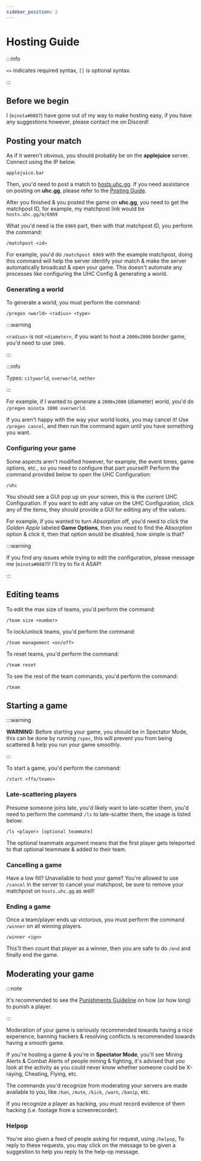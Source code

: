 ```yaml
---
sidebar_position: 2
---
```


# Hosting Guide

:::info


`<>` indicates required syntax, `[]` is optional syntax.


:::

## Before we begin
I (`minota#0887`) have gone out of my way to make hosting easy, if you have any suggestions however, please contact me on Discord!

## Posting your match
As if it weren't obvious, you should probably be on the **applejuice** server. Connect using the IP below.

```
applejuice.bar
```

Then, you'd need to post a match to [hosts.uhc.gg](https://hosts.uhc.gg/). If you need assistance on posting on **uhc.gg**, please refer to the [Posting Guide](posting).

After you finished & you posted the game on **uhc.gg**, you need to get the matchpost ID, for example, my matchpost link would be `hosts.uhc.gg/m/6969`

What you'd need is the `6969` part, then with that matchpost ID, you perform the command:

```
/matchpost <id>
```

For example, you'd do `/matchpost 6969` with the example matchpost, doing this command will help the server identify your match & make the server automatically broadcast & open your game. This doesn't automate any processes like configuring the UHC Config & generating a world. 

### Generating a world

To generate a world, you must perform the command:

```
/pregen <world> <radius> <type>
```

:::warning

`<radius>` is not `<diameter>`, if you want to host a `2000x2000` border game, you'd need to use `1000`.

:::

:::info

Types: `cityworld`, `overworld`, `nether`

:::

For example, if I wanted to generate a `2000x2000` (diameter) world, you'd do `/pregen minota 1000 overworld`.

If you aren't happy with the way your world looks, you may cancel it! Use `/pregen cancel`, and then run the command again until you have something you want.

### Configuring your game

Some aspects aren't modified however, for example, the event times, game options, etc., so you need to configure that part yourself! 
Perform the command provided below to open the UHC Configuration:

```
/uhc
```

You should see a GUI pop up on your screen, this is the current UHC Configuration.
If you want to edit any value on the UHC Configuration, click any of the items, they should provide a GUI for editing any of the values.

For example, if you wanted to turn *Absorption* off, you'd need to click the *Golden Apple* labeled **Game Options**, then you need to find the *Absorption* option & click it, then that option would be disabled, how simple is that?

:::warning

If you find any issues while trying to edit the configuration, please message me (`minota#0887`)! I'll try to fix it ASAP!

:::

## Editing teams

To edit the max size of teams, you'd perform the command:

```
/team size <number>
```

To lock/unlock teams, you'd perform the command:

```
/team management <on/off>
```

To reset teams, you'd perform the command:

```
/team reset
```

To see the rest of the team commands, you'd perform the command:

```
/team
```

## Starting a game

:::warning

**WARNING:** Before starting your game, you should be in Spectator Mode, this can be done by running `/spec`, this will prevent you from being scattered & help you run your game smoothly.

:::

To start a game, you'd perform the command:

```
/start <ffa/teams>
```

### Late-scattering players

Presume someone joins late, you'd likely want to late-scatter them, you'd need to perform the command `/ls` to late-scatter them, the usage is listed below: 

```
/ls <player> [optional teammate]
```

The optional teammate argument means that the first player gets teleported to that optional teammate & added to their team.

### Cancelling a game

Have a low fill? Unavailable to host your game? You're allowed to use `/cancel` in the server to cancel your matchpost, be sure to remove your matchpost on `hosts.uhc.gg` as well!

### Ending a game

Once a team/player ends up victorous, you must perform the command `/winner` on all winning players.

```
/winner <ign>
```

This'll then count that player as a winner, then you are safe to do `/end` and finally end the game.

## Moderating your game

:::note

It's recommended to see the [Punishments Guideline](punishments) on how (or how long) to punish a player.

:::

Moderation of your game is seriously recommended towards having a nice experience, banning hackers & resolving conflicts is recommended towards having a smooth game.

If you're hosting a game & you're in **Spectator Mode**, you'll see Mining Alerts & Combat Alerts of people mining & fighting, it's advised that you look at the activity as you could never know whether someone could be X-raying, Cheating, Flying, etc.

The commands you'd recognize from moderating your servers are made available to you, like `/ban`, `/mute`, `/kick`, `/warn`, `/banip`, etc. 

If you recognize a player as hacking, you must record evidence of them hacking (i.e. footage from a screenrecorder).

### Helpop

You're also given a feed of people asking for request, using `/helpop`, To reply to these requests, you may click on the message to be given a suggestion to help you reply to the help-op message.